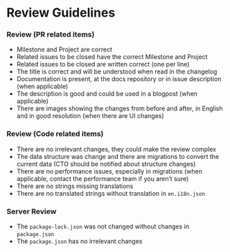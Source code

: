 # Review Guidelines

### Review \(PR related items\)

* Milestone and Project are correct
* Related issues to be closed have the correct Milestone and Project
* Related issues to be closed are written correct \(one per line\)
* The title is correct and will be understood when read in the changelog
* Documentation is present, at the docs repository or in issue description \(when applicable\)
* The description is good and could be used in a blogpost \(when applicable\)
* There are images showing the changes from before and after, in English and in good resolution \(when there are UI changes\)

### Review \(Code related items\)

* There are no irrelevant changes, they could make the review complex
* The data structure was change and there are migrations to convert the current data \(CTO should be notified about structure changes\)
* There are no performance issues, especially in migrations \(when applicable, contact the performance team if you aren’t sure\)
* There are no strings missing translations
* There are no translated strings without translation in `en.i18n.json`

### Server Review

* The `package-lock.json` was not changed without changes in `package.json`
* The `package.json` has no irrelevant changes

